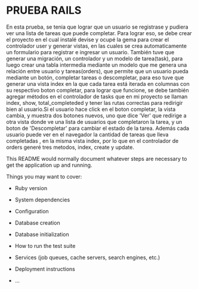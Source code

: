 # PRUEBA RAILS
En esta prueba, se tenia que lograr que un usuario se registrase y pudiera ver una lista de tareas que puede completar. Para lograr eso, se debe crear el proyecto en el cual instalé devise y ocupé la gema para crear el controlador user y generar vistas, en las cuales se crea automaticamente un formulario para registrar e ingresar un usuario. También tuve que generar una migración, un controlador y un  modelo de tarea(task), para luego crear una tabla intermedia mediante un modelo que me genera una relación entre usuario y tareas(orders), que permite que un usuario pueda mediante un botón, completar tareas o descompletar, para eso tuve que generar una vista index en la que cada tarea está iterada en columnas con su respectivo boton completar, para lograr que funcione, se debe también agregar métodos en el controlador de tasks que en mi proyecto se llaman index, show, total_completeded y tener las rutas correctas para redirigir bien al usuario.Si el usuario hace click en el boton completar, la vista cambia, y muestra dos botones nuevos, uno que dice 'Ver' que redirige a otra vista donde ve una lista de usuarios que completaron la tarea, y un boton de 'Descompletar' para cambiar el estado de la tarea. Además cada usuario puede ver en el navegador la cantidad de tareas que lleva completadas , en la misma vista index, por lo que en el controlador de orders generé tres metodos, index, create y update.


This README would normally document whatever steps are necessary to get the
application up and running.

Things you may want to cover:

* Ruby version

* System dependencies

* Configuration

* Database creation

* Database initialization

* How to run the test suite

* Services (job queues, cache servers, search engines, etc.)

* Deployment instructions

* ...
